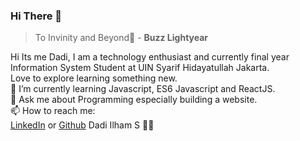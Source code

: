 ### Hi There 👋

> To Invinity and Beyond:rocket: - **Buzz Lightyear**

Hi Its me Dadi, I am a technology enthusiast and currently final year Information System Student at UIN Syarif Hidayatullah Jakarta. <br />
Love to explore learning something new. <br />
🌱 I’m currently learning Javascript, ES6 Javascript and ReactJS. <br />
💬 Ask me about Programming especially building a website. <br />
📫 How to reach me: <br />
[LinkedIn](https://www.linkedin.com/in/idadilham/) or [Github](https://github.com/idadhamz)
Dadi Ilham S 🙋‍♂️

<!--
**idadhamz/idadhamz** is a ✨ _special_ ✨ repository because its `README.md` (this file) appears on your GitHub profile.

Here are some ideas to get you started:

- 🔭 I’m currently working on ...
- 🌱 I’m currently learning ...
- 👯 I’m looking to collaborate on ...
- 🤔 I’m looking for help with ...
- 💬 Ask me about ...
- 📫 How to reach me: ...
- 😄 Pronouns: ...
- ⚡ Fun fact: ...
-->
